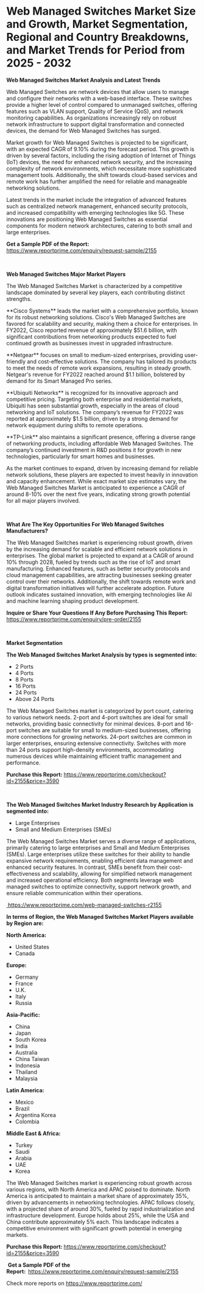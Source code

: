 <p><h1>Web Managed Switches Market Size and Growth, Market Segmentation, Regional and Country Breakdowns, and Market Trends for Period from 2025 -  2032</h1></p><p><strong>Web Managed Switches Market Analysis and Latest Trends</strong></p>
<p><p>Web Managed Switches are network devices that allow users to manage and configure their networks with a web-based interface. These switches provide a higher level of control compared to unmanaged switches, offering features such as VLAN support, Quality of Service (QoS), and network monitoring capabilities. As organizations increasingly rely on robust network infrastructure to support digital transformation and connected devices, the demand for Web Managed Switches has surged.</p><p>Market growth for Web Managed Switches is projected to be significant, with an expected CAGR of 9.10% during the forecast period. This growth is driven by several factors, including the rising adoption of Internet of Things (IoT) devices, the need for enhanced network security, and the increasing complexity of network environments, which necessitate more sophisticated management tools. Additionally, the shift towards cloud-based services and remote work has further amplified the need for reliable and manageable networking solutions.</p><p>Latest trends in the market include the integration of advanced features such as centralized network management, enhanced security protocols, and increased compatibility with emerging technologies like 5G. These innovations are positioning Web Managed Switches as essential components for modern network architectures, catering to both small and large enterprises.</p></p>
<p><strong>Get a Sample PDF of the Report:&nbsp;</strong> <a href="https://www.reportprime.com/enquiry/request-sample/2155?utm_campaign=2268&utm_medium=2&utm_source=Github&utm_content=ia&utm_term=18032025&utm_id=web-managed-switches">https://www.reportprime.com/enquiry/request-sample/2155</a></p>
<p>&nbsp;</p>
<p><strong>Web Managed Switches Major Market Players</strong></p>
<p><p>The Web Managed Switches Market is characterized by a competitive landscape dominated by several key players, each contributing distinct strengths. </p><p>**Cisco Systems** leads the market with a comprehensive portfolio, known for its robust networking solutions. Cisco's Web Managed Switches are favored for scalability and security, making them a choice for enterprises. In FY2022, Cisco reported revenue of approximately $51.6 billion, with significant contributions from networking products expected to fuel continued growth as businesses invest in upgraded infrastructure.</p><p>**Netgear** focuses on small to medium-sized enterprises, providing user-friendly and cost-effective solutions. The company has tailored its products to meet the needs of remote work expansions, resulting in steady growth. Netgear's revenue for FY2022 reached around $1.1 billion, bolstered by demand for its Smart Managed Pro series.</p><p>**Ubiquiti Networks** is recognized for its innovative approach and competitive pricing. Targeting both enterprise and residential markets, Ubiquiti has seen substantial growth, especially in the areas of cloud networking and IoT solutions. The company’s revenue for FY2022 was reported at approximately $1.5 billion, driven by a strong demand for network equipment during shifts to remote operations.</p><p>**TP-Link** also maintains a significant presence, offering a diverse range of networking products, including affordable Web Managed Switches. The company’s continued investment in R&D positions it for growth in new technologies, particularly for smart homes and businesses.</p><p>As the market continues to expand, driven by increasing demand for reliable network solutions, these players are expected to invest heavily in innovation and capacity enhancement. While exact market size estimates vary, the Web Managed Switches Market is anticipated to experience a CAGR of around 8-10% over the next five years, indicating strong growth potential for all major players involved.</p></p>
<p>&nbsp;</p>
<p><strong>What Are The Key Opportunities For Web Managed Switches Manufacturers?</strong></p>
<p><p>The Web Managed Switches market is experiencing robust growth, driven by the increasing demand for scalable and efficient network solutions in enterprises. The global market is projected to expand at a CAGR of around 10% through 2028, fueled by trends such as the rise of IoT and smart manufacturing. Enhanced features, such as better security protocols and cloud management capabilities, are attracting businesses seeking greater control over their networks. Additionally, the shift towards remote work and digital transformation initiatives will further accelerate adoption. Future outlook indicates sustained innovation, with emerging technologies like AI and machine learning shaping product development.</p></p>
<p><strong>Inquire or Share Your Questions If Any Before Purchasing This Report:</strong> <a href="https://www.reportprime.com/enquiry/pre-order/2155?utm_campaign=2268&utm_medium=2&utm_source=Github&utm_content=ia&utm_term=18032025&utm_id=web-managed-switches">https://www.reportprime.com/enquiry/pre-order/2155</a></p>
<p>&nbsp;</p>
<p><strong>Market Segmentation</strong></p>
<p><strong>The Web Managed Switches Market Analysis by types is segmented into:</strong></p>
<p><ul><li>2 Ports</li><li>4 Ports</li><li>8 Ports</li><li>16 Ports</li><li>24 Ports</li><li>Above 24 Ports</li></ul></p>
<p><p>The Web Managed Switches market is categorized by port count, catering to various network needs. 2-port and 4-port switches are ideal for small networks, providing basic connectivity for minimal devices. 8-port and 16-port switches are suitable for small to medium-sized businesses, offering more connections for growing networks. 24-port switches are common in larger enterprises, ensuring extensive connectivity. Switches with more than 24 ports support high-density environments, accommodating numerous devices while maintaining efficient traffic management and performance.</p></p>
<p><strong>Purchase this Report:&nbsp;</strong><a href="https://www.reportprime.com/checkout?id=2155&price=3590&utm_campaign=2268&utm_medium=2&utm_source=Github&utm_content=ia&utm_term=18032025&utm_id=web-managed-switches">https://www.reportprime.com/checkout?id=2155&price=3590</a></p>
<p>&nbsp;</p>
<p><strong>The Web Managed Switches Market Industry Research by Application is segmented into:</strong></p>
<p><ul><li>Large Enterprises</li><li>Small and Medium Enterprises (SMEs)</li></ul></p>
<p><p>The Web Managed Switches Market serves a diverse range of applications, primarily catering to large enterprises and Small and Medium Enterprises (SMEs). Large enterprises utilize these switches for their ability to handle expansive network requirements, enabling efficient data management and enhanced security features. In contrast, SMEs benefit from their cost-effectiveness and scalability, allowing for simplified network management and increased operational efficiency. Both segments leverage web managed switches to optimize connectivity, support network growth, and ensure reliable communication within their operations.</p></p>
<p><a href="https://www.reportprime.com/web-managed-switches-r2155?utm_campaign=2268&utm_medium=2&utm_source=Github&utm_content=ia&utm_term=18032025&utm_id=web-managed-switches">&nbsp;https://www.reportprime.com/web-managed-switches-r2155</a></p>
<p><strong>In terms of Region, the Web Managed Switches Market Players available by Region are:</strong></p>
<p>
    <p> <strong> North America: </strong>
        <ul>
            <li>United States</li>
            <li>Canada</li>
        </ul>
        </p> 
    <p> <strong> Europe: </strong>
        <ul>
            <li>Germany</li>
            <li>France</li>
            <li>U.K.</li>
            <li>Italy</li>
            <li>Russia</li>
        </ul>
        </p> 
    <p> <strong> Asia-Pacific: </strong>
        <ul>
            <li>China</li>
            <li>Japan</li>
            <li>South Korea</li>
            <li>India</li>
            <li>Australia</li>
            <li>China Taiwan</li>
            <li>Indonesia</li>
            <li>Thailand</li>
            <li>Malaysia</li>
        </ul>
        </p> 
    <p> <strong> Latin America: </strong>
        <ul>
            <li>Mexico</li>
            <li>Brazil</li>
            <li>Argentina Korea</li>
            <li>Colombia</li>
        </ul>
        </p> 
    <p> <strong> Middle East & Africa: </strong>
        <ul>
            <li>Turkey</li>
            <li>Saudi</li>
            <li>Arabia</li>
            <li>UAE</li>
            <li>Korea</li>
        </ul>
    </p>
    </p>
<p><p>The Web Managed Switches market is experiencing robust growth across various regions, with North America and APAC poised to dominate. North America is anticipated to maintain a market share of approximately 35%, driven by advancements in networking technologies. APAC follows closely, with a projected share of around 30%, fueled by rapid industrialization and infrastructure development. Europe holds about 25%, while the USA and China contribute approximately 5% each. This landscape indicates a competitive environment with significant growth potential in emerging markets.</p></p>
<p><strong>Purchase this Report: </strong><a href="https://www.reportprime.com/checkout?id=2155&price=3590&utm_campaign=2268&utm_medium=2&utm_source=Github&utm_content=ia&utm_term=18032025&utm_id=web-managed-switches">https://www.reportprime.com/checkout?id=2155&price=3590</a></p>
<p>&nbsp;<strong>Get a Sample PDF of the Report:&nbsp;&nbsp;</strong><a href="https://www.reportprime.com/enquiry/request-sample/2155?utm_campaign=2268&utm_medium=2&utm_source=Github&utm_content=ia&utm_term=18032025&utm_id=web-managed-switches">https://www.reportprime.com/enquiry/request-sample/2155</a></p>
<p><strong></strong></p>
<p>Check more reports on <a href="https://www.reportprime.com/?utm_campaign=2268&utm_medium=2&utm_source=Github&utm_content=ia&utm_term=18032025&utm_id=web-managed-switches">https://www.reportprime.com/</a></p>